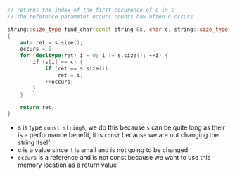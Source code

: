 ```cpp
// returns the index of the first occurence of c in s
// the reference parameter occurs counts how often c occurs

string::size_type find_char(const string &s, char c, string::size_type occurs)
{
	auto ret = s.size();
	occurs = 0;
	for (decltype(ret) i = 0; i != s.size(); ++i) {
		if (s[i] == c) {
			if (ret == s.size())
				ret = i;
			++occurs;
		}
	}

	return ret;
}
```
- s is type `const string&`, we do this because `s` can be quite long as their is a performance benefit, it is `const` because we are not changing the string itself
- c is a value since it is small and is not going to be changed
- `occurs` is a reference and is not const because we want to use this memory location as a return value